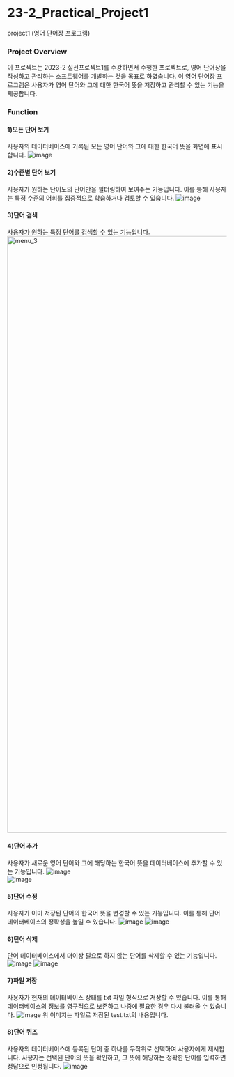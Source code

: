 # 23-2_Practical_Project1
project1 (영어 단어장 프로그램)

### Project Overview  
이 프로젝트는 2023-2 실전프로젝트1를 수강하면서 수행한 프로젝트로, 영어 단어장을 작성하고 관리하는 소프트웨어를 개발하는 것을 목표로 하였습니다. 이 영어 단어장 프로그램은 사용자가 영어 단어와 그에 대한 한국어 뜻을 저장하고 관리할 수 있는 기능을 제공합니다.

### Function
#### 1)모든 단어 보기
사용자의 데이터베이스에 기록된 모든 영어 단어와 그에 대한 한국어 뜻을 화면에 표시합니다.
![image](https://github.com/gahyeoi/23-2_Practical_Project1/assets/123635231/f52311bd-0b85-479f-8ee2-1193ddad957b)

#### 2)수준별 단어 보기
사용자가 원하는 난이도의 단어만을 필터링하여 보여주는 기능입니다. 이를 통해 사용자는 특정 수준의 어휘를 집중적으로 학습하거나 검토할 수 있습니다.
![image](https://github.com/gahyeoi/23-2_Practical_Project1/assets/123635231/eed6f8ef-57cd-44af-903f-2c5f4b205984)

#### 3)단어 검색
사용자가 원하는 특정 단어를 검색할 수 있는 기능입니다. 
<img width="1371" alt="menu_3" src="https://github.com/gahyeoi/23-2_Practical_Project1/assets/123635231/220b1129-e8a4-4466-9e7d-c8f26b85d450">

#### 4)단어 추가
사용자가 새로운 영어 단어와 그에 해당하는 한국어 뜻을 데이터베이스에 추가할 수 있는 기능입니다. 
![image](https://github.com/gahyeoi/23-2_Practical_Project1/assets/123635231/6e4f6baf-8e5d-4418-8a56-aa3200f34197)  
![image](https://github.com/gahyeoi/23-2_Practical_Project1/assets/123635231/2b14ffb1-55ab-4e91-8b6e-ca5510b5abe7)

#### 5)단어 수정
사용자가 이미 저장된 단어의 한국어 뜻을 변경할 수 있는 기능입니다. 이를 통해 단어 데이터베이스의 정확성을 높일 수 있습니다. 
![image](https://github.com/gahyeoi/23-2_Practical_Project1/assets/123635231/15502520-2878-4616-8e5e-7ed5a32852e4)
![image](https://github.com/gahyeoi/23-2_Practical_Project1/assets/123635231/08190268-ce74-461e-8b86-dfb7964a2c97)

#### 6)단어 삭제
단어 데이터베이스에서 더이상 필요로 하지 않는 단어를 삭제할 수 있는 기능입니다. 
![image](https://github.com/gahyeoi/23-2_Practical_Project1/assets/123635231/c1fbce54-0b5b-405a-aba8-73461396761f)
![image](https://github.com/gahyeoi/23-2_Practical_Project1/assets/123635231/e941079a-0d75-427d-9b40-7656751938f2)

#### 7)파일 저장
사용자가 현재의 데이터베이스 상태를 txt 파일 형식으로 저장할 수 있습니다. 이를 통해 데이터베이스의 정보를 영구적으로 보존하고 나중에 필요한 경우 다시 불러올 수 있습니다.
![image](https://github.com/gahyeoi/23-2_Practical_Project1/assets/123635231/e1cd9920-1ebf-4d31-be23-d3f47efe2439)
위 이미지는 파일로 저장된 test.txt의 내용입니다. 

#### 8)단어 퀴즈
사용자의 데이터베이스에 등록된 단어 중 하나를 무작위로 선택하여 사용자에게 제시합니다. 사용자는 선택된 단어의 뜻을 확인하고, 그 뜻에 해당하는 정확한 단어를 입력하면 정답으로 인정됩니다.
![image](https://github.com/gahyeoi/23-2_Practical_Project1/assets/123635231/9c9e1077-d4e8-4e1a-b94c-bd6f5679a4a9)

